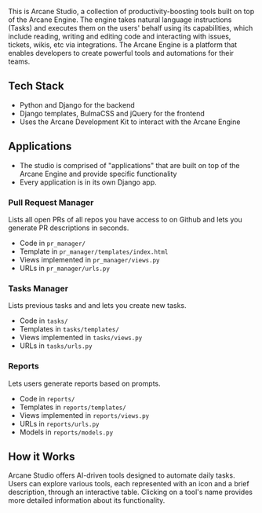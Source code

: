 This is Arcane Studio, a collection of productivity-boosting tools built on top of the Arcane Engine. 
The engine takes natural language instructions (Tasks) and executes them on the users' behalf using its capabilities,
which include reading, writing and editing code and interacting with issues, tickets, wikis, etc via integrations.
The Arcane Engine is a platform that enables developers to create powerful tools and automations for their teams.

## Tech Stack
* Python and Django for the backend
* Django templates, BulmaCSS and jQuery for the frontend
* Uses the Arcane Development Kit to interact with the Arcane Engine


## Applications

* The studio is comprised of "applications" that are built on top of the Arcane Engine and provide specific functionality
* Every application is in its own Django app.

### Pull Request Manager
Lists all open PRs of all repos you have access to on Github and lets you 
generate PR descriptions in seconds.

* Code in `pr_manager/`
* Template in `pr_manager/templates/index.html`
* Views implemented in `pr_manager/views.py`
* URLs in `pr_manager/urls.py`

### Tasks Manager
Lists previous tasks and and lets you create new tasks.

* Code in `tasks/`
* Templates in `tasks/templates/`
* Views implemented in `tasks/views.py`
* URLs in `tasks/urls.py`

### Reports
Lets users generate reports based on prompts.

* Code in `reports/`
* Templates in `reports/templates/`
* Views implemented in `reports/views.py`
* URLs in `reports/urls.py`
* Models in `reports/models.py`

## How it Works
Arcane Studio offers AI-driven tools designed to automate daily tasks. Users can explore various tools, each represented with an icon and a brief description, through an interactive table. Clicking on a tool's name provides more detailed information about its functionality.